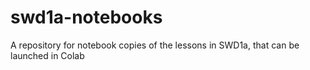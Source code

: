 # swd1a-notebooks
A repository for notebook copies of the lessons in SWD1a, that can be launched in Colab
